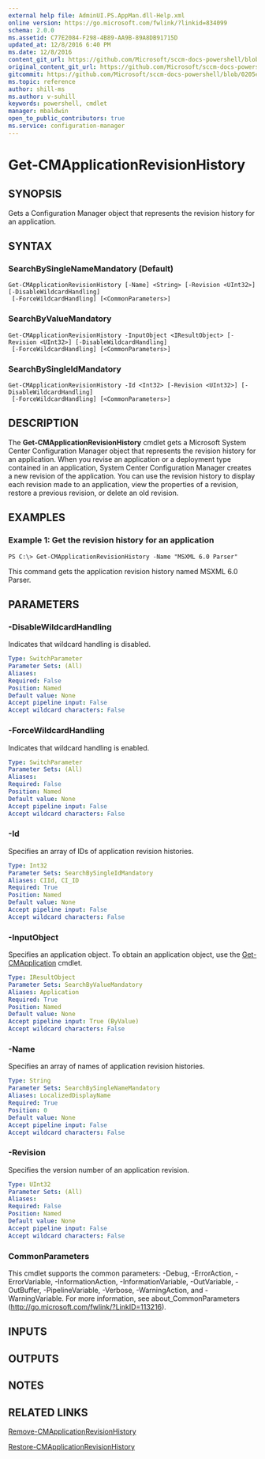 ```yaml
---
external help file: AdminUI.PS.AppMan.dll-Help.xml
online version: https://go.microsoft.com/fwlink/?linkid=834099
schema: 2.0.0
ms.assetid: C77E2084-F298-4B89-AA9B-89A8DB91715D
updated_at: 12/8/2016 6:40 PM
ms.date: 12/8/2016
content_git_url: https://github.com/Microsoft/sccm-docs-powershell/blob/live/sccm-cmdlets/ConfigurationManager/vlatest/Get-CMApplicationRevisionHistory.md
original_content_git_url: https://github.com/Microsoft/sccm-docs-powershell/blob/live/sccm-cmdlets/ConfigurationManager/vlatest/Get-CMApplicationRevisionHistory.md
gitcommit: https://github.com/Microsoft/sccm-docs-powershell/blob/0205e569abecf1b4e1b2b342947b87a3691b29a5/sccm-cmdlets/ConfigurationManager/vlatest/Get-CMApplicationRevisionHistory.md
ms.topic: reference
author: shill-ms
ms.author: v-suhill
keywords: powershell, cmdlet
manager: mbaldwin
open_to_public_contributors: true
ms.service: configuration-manager
---
```


# Get-CMApplicationRevisionHistory

## SYNOPSIS
Gets a Configuration Manager object that represents the revision history for an application.

## SYNTAX

### SearchBySingleNameMandatory (Default)
```
Get-CMApplicationRevisionHistory [-Name] <String> [-Revision <UInt32>] [-DisableWildcardHandling]
 [-ForceWildcardHandling] [<CommonParameters>]
```

### SearchByValueMandatory
```
Get-CMApplicationRevisionHistory -InputObject <IResultObject> [-Revision <UInt32>] [-DisableWildcardHandling]
 [-ForceWildcardHandling] [<CommonParameters>]
```

### SearchBySingleIdMandatory
```
Get-CMApplicationRevisionHistory -Id <Int32> [-Revision <UInt32>] [-DisableWildcardHandling]
 [-ForceWildcardHandling] [<CommonParameters>]
```

## DESCRIPTION
The **Get-CMApplicationRevisionHistory** cmdlet gets a Microsoft System Center Configuration Manager object that represents the revision history for an application.
When you revise an application or a deployment type contained in an application, System Center Configuration Manager creates a new revision of the application.
You can use the revision history to display each revision made to an application, view the properties of a revision, restore a previous revision, or delete an old revision.

## EXAMPLES

### Example 1: Get the revision history for an application
```
PS C:\> Get-CMApplicationRevisionHistory -Name "MSXML 6.0 Parser"
```

This command gets the application revision history named MSXML 6.0 Parser.

## PARAMETERS

### -DisableWildcardHandling
Indicates that wildcard handling is disabled.

```yaml
Type: SwitchParameter
Parameter Sets: (All)
Aliases: 
Required: False
Position: Named
Default value: None
Accept pipeline input: False
Accept wildcard characters: False
```

### -ForceWildcardHandling
Indicates that wildcard handling is enabled.

```yaml
Type: SwitchParameter
Parameter Sets: (All)
Aliases: 
Required: False
Position: Named
Default value: None
Accept pipeline input: False
Accept wildcard characters: False
```

### -Id
Specifies an array of IDs of application revision histories.

```yaml
Type: Int32
Parameter Sets: SearchBySingleIdMandatory
Aliases: CIId, CI_ID
Required: True
Position: Named
Default value: None
Accept pipeline input: False
Accept wildcard characters: False
```

### -InputObject
Specifies an application object.
To obtain an application object, use the [Get-CMApplication](./Get-CMApplication.md) cmdlet.

```yaml
Type: IResultObject
Parameter Sets: SearchByValueMandatory
Aliases: Application
Required: True
Position: Named
Default value: None
Accept pipeline input: True (ByValue)
Accept wildcard characters: False
```

### -Name
Specifies an array of names of application revision histories.

```yaml
Type: String
Parameter Sets: SearchBySingleNameMandatory
Aliases: LocalizedDisplayName
Required: True
Position: 0
Default value: None
Accept pipeline input: False
Accept wildcard characters: False
```

### -Revision
Specifies the version number of an application revision.

```yaml
Type: UInt32
Parameter Sets: (All)
Aliases: 
Required: False
Position: Named
Default value: None
Accept pipeline input: False
Accept wildcard characters: False
```

### CommonParameters
This cmdlet supports the common parameters: -Debug, -ErrorAction, -ErrorVariable, -InformationAction, -InformationVariable, -OutVariable, -OutBuffer, -PipelineVariable, -Verbose, -WarningAction, and -WarningVariable. For more information, see about_CommonParameters (http://go.microsoft.com/fwlink/?LinkID=113216).

## INPUTS

## OUTPUTS

## NOTES

## RELATED LINKS

[Remove-CMApplicationRevisionHistory](xref:ConfigurationManager/vlatest/Remove-CMApplicationRevisionHistory.md)

[Restore-CMApplicationRevisionHistory](xref:ConfigurationManager/vlatest/Restore-CMApplicationRevisionHistory.md)


